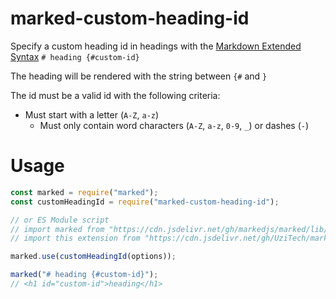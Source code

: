 # marked-custom-heading-id

Specify a custom heading id in headings with the [Markdown Extended Syntax](https://www.markdownguide.org/extended-syntax/#heading-ids) `# heading {#custom-id}`

The heading will be rendered with the string between `{#` and `}`

The id must be a valid id with the following criteria:

  - Must start with a letter (`A-Z`, `a-z`)
	- Must only contain word characters (`A-Z`, `a-z`, `0-9`, `_`) or dashes (`-`)

# Usage

```js
const marked = require("marked");
const customHeadingId = require("marked-custom-heading-id");

// or ES Module script
// import marked from "https://cdn.jsdelivr.net/gh/markedjs/marked/lib/marked.esm.js";
// import this extension from "https://cdn.jsdelivr.net/gh/UziTech/marked-custom-heading-id/lib/index.mjs";

marked.use(customHeadingId(options));

marked("# heading {#custom-id}");
// <h1 id="custom-id">heading</h1>
```
